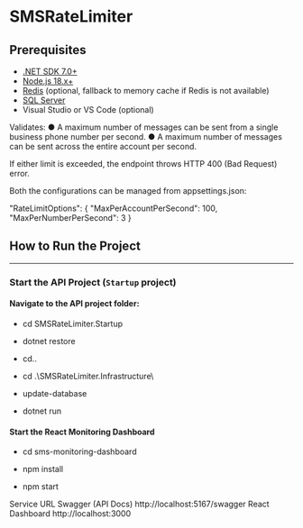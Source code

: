 # SMSRateLimiter

## Prerequisites

- [.NET SDK 7.0+](https://dotnet.microsoft.com/en-us/download)
- [Node.js 18.x+](https://nodejs.org/)
- [Redis](https://redis.io/) (optional, fallback to memory cache if Redis is not available)
- [SQL Server](https://www.microsoft.com/en-us/sql-server/)
- Visual Studio or VS Code (optional)

Validates:
● A maximum number of messages can be sent from a single business phone number per second.
● A maximum number of messages can be sent across the entire account per second.

If either limit is exceeded, the endpoint throws HTTP 400 (Bad Request) error.

Both the configurations can be managed from appsettings.json:

"RateLimitOptions": {
  "MaxPerAccountPerSecond": 100,
  "MaxPerNumberPerSecond": 3
}


## How to Run the Project

---

### Start the API Project (`Startup` project)

#### Navigate to the API project folder:

- cd SMSRateLimiter.Startup

- dotnet restore

- cd..

- cd .\SMSRateLimiter.Infrastructure\

- update-database

- dotnet run

#### Start the React Monitoring Dashboard

- cd sms-monitoring-dashboard

- npm install

- npm start

Service	URL
Swagger (API Docs)	http://localhost:5167/swagger
React Dashboard	http://localhost:3000


